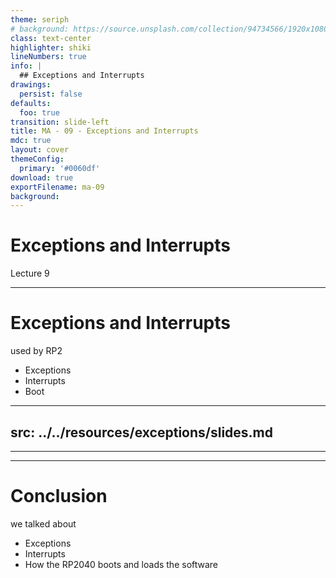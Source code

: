```yaml
---
theme: seriph
# background: https://source.unsplash.com/collection/94734566/1920x1080
class: text-center
highlighter: shiki
lineNumbers: true
info: |
  ## Exceptions and Interrupts
drawings:
  persist: false
defaults:
  foo: true
transition: slide-left
title: MA - 09 - Exceptions and Interrupts
mdc: true
layout: cover
themeConfig:
  primary: '#0060df'
download: true
exportFilename: ma-09
background:
---
```


# Exceptions and Interrupts
Lecture 9

---

# Exceptions and Interrupts
used by RP2

- Exceptions
- Interrupts
- Boot

<!--
Exceptions
-->

---
src: ../../resources/exceptions/slides.md
---

---
---
# Conclusion
we talked about

- Exceptions
- Interrupts
- How the RP2040 boots and loads the software

